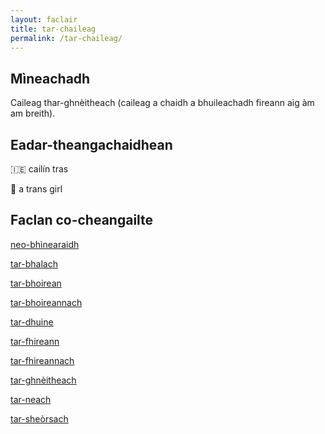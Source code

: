 ```yaml
---
layout: faclair
title: tar-chaileag
permalink: /tar-chaileag/
---
```


## Mìneachadh

Caileag thar-ghnèitheach (caileag a chaidh a bhuileachadh fireann aig àm am breith).

## Eadar-theangachaidhean

&#x1f1ee;&#x1f1ea; cailín tras

&#x1f3f4;&#xe0067;&#xe0062;&#xe0065;&#xe006e;&#xe0067;&#xe007f; a trans girl

## Faclan co-cheangailte

[neo-bhìnearaidh](https://faclair.lgbt/neo-bhinearaidh)

[tar-bhalach](https://faclair.lgbt/tar-bhalach)

[tar-bhoirean](https://faclair.lgbt/tar-bhoireann)

[tar-bhoireannach](https://faclair.lgbt/tar-bhoireannach)

[tar-dhuine](https://faclair.lgbt/tar-dhuine)

[tar-fhireann](https://faclair.lgbt/tar-fhireann)

[tar-fhireannach](https://faclair.lgbt/tar-fhireannach)

[tar-ghnèitheach](https://faclair.lgbt/tar-ghneitheach)

[tar-neach](https://faclair.lgbt/tar-neach)

[tar-sheòrsach](https://faclair.lgbt/tar-sheorsach)